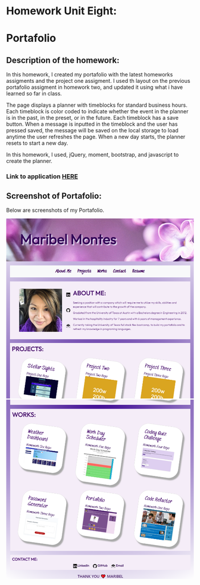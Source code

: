 # Homework Unit Eight:
# Portafolio

## Description of the homework:

In this homework, I created my portafolio with the latest homeworks assigments and the project one assigment. I used th layout on the previous portafolio assigment in homework two, and updated it using what i have learned so far in class.

The page displays a planner with timeblocks for standard business hours. Each timeblock is color coded to indicate whether the event in the planner is in the past, in the preset, or in the future. Each timeblock has a save button. When a message is inputted in the timeblock and the user has pressed saved, the message will be saved on the local storage to load anytime the user refreshes the page. When a new day starts, the planner resets to start a new day.

In this homework, I used, jQuery, moment, bootstrap, and javascript to create the planner. 

### Link to application [HERE](https://marymd98.github.io/Resume/)

## Screenshot  of Portafolio:
Below are screenshots of my Portafolio. 

![image one of portafolio screenshot](./Screenshots/Screenshot1.png)
![image two of portafolio screenshot](./Screenshots/Screenshot2.png)





